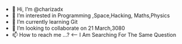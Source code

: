 - 👋 Hi, I’m @charizadx
- 👀 I’m interested in Programming ,Space,Hacking, Maths,Physics
- 🌱 I’m currently learning Git
- 💞️ I’m looking to collaborate on 21 March,3080
- 📫 How to reach me ...? <-- I Am Searching For The Same Question

<!---
charizadx/charizadx is a ✨ special ✨ repository because its `README.md` (this file) appears on your GitHub profile.
You can click the Preview link to take a look at your changes.
--->
